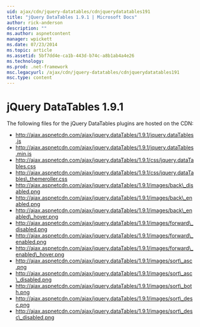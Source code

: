 ```yaml
---
uid: ajax/cdn/jquery-datatables/cdnjquerydatatables191
title: "jQuery DataTables 1.9.1 | Microsoft Docs"
author: rick-anderson
description: ""
ms.author: aspnetcontent
manager: wpickett
ms.date: 07/23/2014
ms.topic: article
ms.assetid: 5bf7dd4e-ca1b-443d-b74c-a8b1ab4a4e26
ms.technology: 
ms.prod: .net-framework
msc.legacyurl: /ajax/cdn/jquery-datatables/cdnjquerydatatables191
msc.type: content
---
```

jQuery DataTables 1.9.1
====================
The following files for the jQuery DataTables plugins are hosted on the CDN:

- http://ajax.aspnetcdn.com/ajax/jquery.dataTables/1.9.1/jquery.dataTables.js
- http://ajax.aspnetcdn.com/ajax/jquery.dataTables/1.9.1/jquery.dataTables.min.js
- http://ajax.aspnetcdn.com/ajax/jquery.dataTables/1.9.1/css/jquery.dataTables.css
- http://ajax.aspnetcdn.com/ajax/jquery.dataTables/1.9.1/css/jquery.dataTables\_themeroller.css
- http://ajax.aspnetcdn.com/ajax/jquery.dataTables/1.9.1/images/back\_disabled.png
- http://ajax.aspnetcdn.com/ajax/jquery.dataTables/1.9.1/images/back\_enabled.png
- http://ajax.aspnetcdn.com/ajax/jquery.dataTables/1.9.1/images/back\_enabled\_hover.png
- http://ajax.aspnetcdn.com/ajax/jquery.dataTables/1.9.1/images/forward\_disabled.png
- http://ajax.aspnetcdn.com/ajax/jquery.dataTables/1.9.1/images/forward\_enabled.png
- http://ajax.aspnetcdn.com/ajax/jquery.dataTables/1.9.1/images/forward\_enabled\_hover.png
- http://ajax.aspnetcdn.com/ajax/jquery.dataTables/1.9.1/images/sort\_asc.png
- http://ajax.aspnetcdn.com/ajax/jquery.dataTables/1.9.1/images/sort\_asc\_disabled.png
- http://ajax.aspnetcdn.com/ajax/jquery.dataTables/1.9.1/images/sort\_both.png
- http://ajax.aspnetcdn.com/ajax/jquery.dataTables/1.9.1/images/sort\_desc.png
- http://ajax.aspnetcdn.com/ajax/jquery.dataTables/1.9.1/images/sort\_desc\_disabled.png